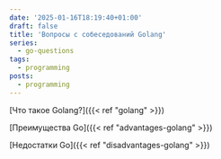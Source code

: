```yaml
---
date: '2025-01-16T18:19:40+01:00'
draft: false
title: 'Вопросы с собеседований Golang'
series:
  - go-questions
tags:
  - programming
posts:
  - programming
---
```


[Что такое Golang?]({{< ref "golang" >}})

[Преимущества Go]({{< ref "advantages-golang" >}})

[Недостатки Go]({{< ref "disadvantages-golang" >}})